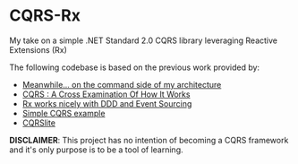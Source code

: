 # CQRS-Rx

My take on a simple .NET Standard 2.0 CQRS library leveraging Reactive Extensions (Rx)

The following codebase is based on the previous work provided by:

- [Meanwhile... on the command side of my architecture](https://cuttingedge.it/blogs/steven/pivot/entry.php?id=91)
- [CQRS : A Cross Examination Of How It Works](https://www.codeproject.com/articles/991648/cqrs-a-cross-examination-of-how-it-works)
- [Rx works nicely with DDD and Event Sourcing](https://abdullin.com/post/rx-works-nicely-with-ddd-and-event-sourcing/)
- [Simple CQRS example](https://github.com/gregoryyoung/m-r)
- [CQRSlite](https://github.com/gautema/CQRSlite)

__DISCLAIMER__: This project has no intention of becoming a CQRS framework and it's only purpose is to be a tool of learning.
